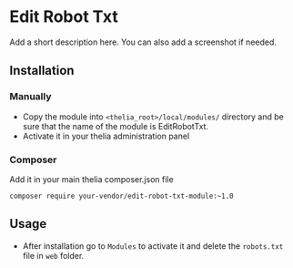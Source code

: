 # Edit Robot Txt

Add a short description here. You can also add a screenshot if needed.

## Installation

### Manually

* Copy the module into ```<thelia_root>/local/modules/``` directory and be sure that the name of the module is EditRobotTxt.
* Activate it in your thelia administration panel

### Composer

Add it in your main thelia composer.json file

```
composer require your-vendor/edit-robot-txt-module:~1.0
```

## Usage

* After installation go to ```Modules``` to activate it and delete the ```robots.txt``` file in ```web``` folder.




